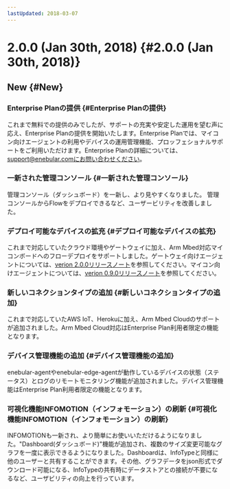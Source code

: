 ```yaml
---
lastUpdated: 2018-03-07
---
```


# 2.0.0 (Jan 30th, 2018) {#2.0.0 (Jan 30th, 2018)}

## New {#New}

### Enterprise Planの提供 {#Enterprise Planの提供}
これまで無料での提供のみでしたが、サポートの充実や安定した運用を望む声に応え、Enterprise Planの提供を開始いたします。Enterprise Planでは、マイコン向けエージェントの利用やデバイスの運用管理機能、プロッフェショナルサポートをご利用いただけます。Enterprise Planの詳細については、support@enebular.comにお問い合わせください。

### 一新された管理コンソール {#一新された管理コンソール}
管理コンソール（ダッシュボード）を一新し、より見やすくなりました。
管理コンソールからFlowをデプロイできるなど、ユーザービリティを改善しました。

### デプロイ可能なデバイスの拡充 {#デプロイ可能なデバイスの拡充}
これまで対応していたクラウド環境やゲートウェイに加え、Arm Mbed対応マイコンボードへのフローデプロイをサポートしました。ゲートウェイ向けエージェントについては、[verion 2.0.0リリースノート](../enebular-agent/2.0.0.md)を参照してください。マイコン向けエージェントについては、[verion 0.9.0リリースノート](../enebular-edge-agent/0.9.0.md)を参照してください。

### 新しいコネクションタイプの追加 {#新しいコネクションタイプの追加}
これまで対応していたAWS IoT、Herokuに加え、Arm Mbed Cloudのサポートが追加されました。Arm Mbed Cloud対応はEnterprise Plan利用者限定の機能となります。

### デバイス管理機能の追加 {#デバイス管理機能の追加}
enebular-agentやenebular-edge-agentが動作しているデバイスの状態（ステータス）とログのリモートモニタリング機能が追加されました。デバイス管理機能はEnterprise Plan利用者限定の機能となります。

### 可視化機能INFOMOTION（インフォモーション）の刷新 {#可視化機能INFOMOTION（インフォモーション）の刷新}
INFOMOTIONも一新され、より簡単にお使いいただけるようになりました。"Dashboard(ダッシュボード)"機能が追加され、複数のサイズ変更可能なグラフを一度に表示できるようになりました。Dashboardは、InfoTypeと同様に他のユーザーと共有することができます。その他、グラフデータをjson形式でダウンロード可能になる、InfoTypeの共有時にデータストアとの接続が不要になるなど、ユーザビリティの向上を行っています。